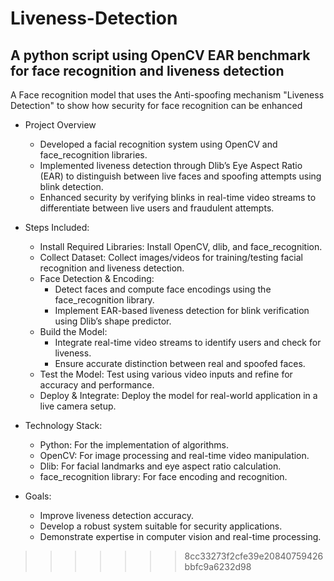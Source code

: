  # Liveness-Detection
## A python script using OpenCV EAR benchmark for face recognition and liveness detection

A Face recognition model that uses the Anti-spoofing mechanism "Liveness Detection" to show how security for face recognition can be enhanced

* Project Overview
  - Developed a facial recognition system using OpenCV and face_recognition libraries.
  - Implemented liveness detection through Dlib’s Eye Aspect Ratio (EAR) to distinguish between live faces and spoofing attempts using blink detection.
  - Enhanced security by verifying blinks in real-time video streams to differentiate between live users and fraudulent attempts.

* Steps Included:
  - Install Required Libraries: Install OpenCV, dlib, and face_recognition.
  - Collect Dataset: Collect images/videos for training/testing facial recognition and liveness detection.
  - Face Detection & Encoding:
    - Detect faces and compute face encodings using the face_recognition library.
    - Implement EAR-based liveness detection for blink verification using Dlib’s shape predictor.
  - Build the Model:
    - Integrate real-time video streams to identify users and check for liveness.
    - Ensure accurate distinction between real and spoofed faces.
  - Test the Model: Test using various video inputs and refine for accuracy and performance.
  - Deploy & Integrate: Deploy the model for real-world application in a live camera setup.

* Technology Stack:
  - Python: For the implementation of algorithms.
  - OpenCV: For image processing and real-time video manipulation.
  - Dlib: For facial landmarks and eye aspect ratio calculation.
  - face_recognition library: For face encoding and recognition.

* Goals:
  - Improve liveness detection accuracy.
  - Develop a robust system suitable for security applications.
  - Demonstrate expertise in computer vision and real-time processing.


>>>>>>> 8cc33273f2cfe39e20840759426bbfc9a6232d98
